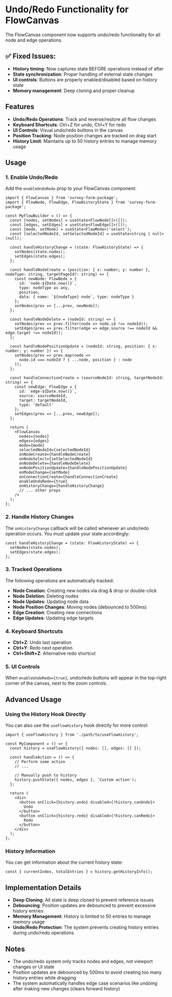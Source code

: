 # Undo/Redo Functionality for FlowCanvas

The FlowCanvas component now supports undo/redo functionality for all node and edge operations.

## ✅ **Fixed Issues:**

- **History timing**: Now captures state BEFORE operations instead of after
- **State synchronization**: Proper handling of external state changes
- **UI controls**: Buttons are properly enabled/disabled based on history state
- **Memory management**: Deep cloning and proper cleanup

## Features

- **Undo/Redo Operations**: Track and reverse/restore all flow changes
- **Keyboard Shortcuts**: Ctrl+Z for undo, Ctrl+Y for redo
- **UI Controls**: Visual undo/redo buttons in the canvas
- **Position Tracking**: Node position changes are tracked on drag start
- **History Limit**: Maintains up to 50 history entries to manage memory usage

## Usage

### 1. Enable Undo/Redo

Add the `enableUndoRedo` prop to your FlowCanvas component:

```tsx
import { FlowCanvas } from 'survey-form-package';
import { FlowNode, FlowEdge, FlowHistoryState } from 'survey-form-package';

const MyFlowBuilder = () => {
  const [nodes, setNodes] = useState<FlowNode[]>([]);
  const [edges, setEdges] = useState<FlowEdge[]>([]);
  const [mode, setMode] = useState<FlowMode>('select');
  const [selectedNodeId, setSelectedNodeId] = useState<string | null>(null);

  const handleHistoryChange = (state: FlowHistoryState) => {
    setNodes(state.nodes);
    setEdges(state.edges);
  };

  const handleNodeCreate = (position: { x: number; y: number }, nodeType: string, targetPageId?: string) => {
    const newNode: FlowNode = {
      id: `node-${Date.now()}`,
      type: nodeType as any,
      position,
      data: { name: `${nodeType} node`, type: nodeType }
    };
    setNodes(prev => [...prev, newNode]);
  };

  const handleNodeDelete = (nodeId: string) => {
    setNodes(prev => prev.filter(node => node.id !== nodeId));
    setEdges(prev => prev.filter(edge => edge.source !== nodeId && edge.target !== nodeId));
  };

  const handleNodePositionUpdate = (nodeId: string, position: { x: number; y: number }) => {
    setNodes(prev => prev.map(node => 
      node.id === nodeId ? { ...node, position } : node
    ));
  };

  const handleConnectionCreate = (sourceNodeId: string, targetNodeId: string) => {
    const newEdge: FlowEdge = {
      id: `edge-${Date.now()}`,
      source: sourceNodeId,
      target: targetNodeId,
      type: 'default'
    };
    setEdges(prev => [...prev, newEdge]);
  };

  return (
    <FlowCanvas
      nodes={nodes}
      edges={edges}
      mode={mode}
      selectedNodeId={selectedNodeId}
      onNodeCreate={handleNodeCreate}
      onNodeSelect={setSelectedNodeId}
      onNodeDelete={handleNodeDelete}
      onNodePositionUpdate={handleNodePositionUpdate}
      onModeChange={setMode}
      onConnectionCreate={handleConnectionCreate}
      enableUndoRedo={true}
      onHistoryChange={handleHistoryChange}
      // ... other props
    />
  );
};
```

### 2. Handle History Changes

The `onHistoryChange` callback will be called whenever an undo/redo operation occurs. You must update your state accordingly:

```tsx
const handleHistoryChange = (state: FlowHistoryState) => {
  setNodes(state.nodes);
  setEdges(state.edges);
};
```

### 3. Tracked Operations

The following operations are automatically tracked:

- **Node Creation**: Creating new nodes via drag & drop or double-click
- **Node Deletion**: Deleting nodes
- **Node Updates**: Updating node data
- **Node Position Changes**: Moving nodes (debounced to 500ms)
- **Edge Creation**: Creating new connections
- **Edge Updates**: Updating edge targets

### 4. Keyboard Shortcuts

- **Ctrl+Z**: Undo last operation
- **Ctrl+Y**: Redo next operation
- **Ctrl+Shift+Z**: Alternative redo shortcut

### 5. UI Controls

When `enableUndoRedo={true}`, undo/redo buttons will appear in the top-right corner of the canvas, next to the zoom controls.

## Advanced Usage

### Using the History Hook Directly

You can also use the `useFlowHistory` hook directly for more control:

```tsx
import { useFlowHistory } from './path/to/useFlowHistory';

const MyComponent = () => {
  const history = useFlowHistory({ nodes: [], edges: [] });
  
  const handleAction = () => {
    // Perform some action
    // ...
    
    // Manually push to history
    history.pushState({ nodes, edges }, 'Custom action');
  };

  return (
    <div>
      <button onClick={history.undo} disabled={!history.canUndo}>
        Undo
      </button>
      <button onClick={history.redo} disabled={!history.canRedo}>
        Redo
      </button>
    </div>
  );
};
```

### History Information

You can get information about the current history state:

```tsx
const { currentIndex, totalEntries } = history.getHistoryInfo();
```

## Implementation Details

- **Deep Cloning**: All state is deep cloned to prevent reference issues
- **Debouncing**: Position updates are debounced to prevent excessive history entries
- **Memory Management**: History is limited to 50 entries to manage memory usage
- **Undo/Redo Protection**: The system prevents creating history entries during undo/redo operations

## Notes

- The undo/redo system only tracks nodes and edges, not viewport changes or UI state
- Position updates are debounced by 500ms to avoid creating too many history entries while dragging
- The system automatically handles edge case scenarios like undoing after making new changes (clears forward history)